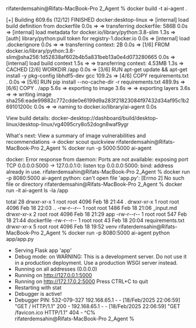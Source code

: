 rifaterdemsahin@Rifats-MacBook-Pro 2_Agent % docker build -t ai-agent .

[+] Building 609.6s (12/12) FINISHED                                             docker:desktop-linux
 => [internal] load build definition from dockerfile                                             0.0s
 => => transferring dockerfile: 586B                                                             0.0s
 => [internal] load metadata for docker.io/library/python:3.8-slim                               1.3s
 => [auth] library/python:pull token for registry-1.docker.io                                    0.0s
 => [internal] load .dockerignore                                                                0.0s
 => => transferring context: 2B                                                                  0.0s
 => [1/6] FROM docker.io/library/python:3.8-slim@sha256:1d52838af602b4b5a831beb13a0e4d073280665  0.0s
 => [internal] load build context                                                                1.5s
 => => transferring context: 4.53MB                                                              1.3s
 => CACHED [2/6] WORKDIR /app                                                                    0.0s
 => [3/6] RUN apt-get update && apt-get install -y     pkg-config     libhdf5-dev     gcc      109.2s
 => [4/6] COPY requirements.txt .                                                                0.0s
 => [5/6] RUN pip install --no-cache-dir -r requirements.txt                                   489.9s
 => [6/6] COPY . /app                                                                            5.6s 
 => exporting to image                                                                           3.6s 
 => => exporting layers                                                                          3.6s 
 => => writing image sha256:eade99882c772cdde0e6199d9a283f21823084f97432d34af95c1b269101200c     0.0s 
 => => naming to docker.io/library/ai-agent                                                      0.0s 
                                                                                                      
View build details: docker-desktop://dashboard/build/desktop-linux/desktop-linux/vg4095cry8o52dogn8waf9ygr

What's next:
    View a summary of image vulnerabilities and recommendations → docker scout quickview 
rifaterdemsahin@Rifats-MacBook-Pro 2_Agent % docker run -p 5000:5000 ai-agent

docker: Error response from daemon: Ports are not available: exposing port TCP 0.0.0.0:5000 -> 127.0.0.1:0: listen tcp 0.0.0.0:5000: bind: address already in use.
rifaterdemsahin@Rifats-MacBook-Pro 2_Agent % docker run -p 8080:5000 ai-agent
python: can't open file 'app.py': [Errno 2] No such file or directory
rifaterdemsahin@Rifats-MacBook-Pro 2_Agent % docker run -it ai-agent ls -la /app

total 28
drwxr-xr-x 1 root root 4096 Feb 18 21:44 .
drwxr-xr-x 1 root root 4096 Feb 18 22:03 ..
-rw-r--r-- 1 root root 1486 Feb 18 21:06 _input.md
drwxr-xr-x 2 root root 4096 Feb 18 21:29 app
-rw-r--r-- 1 root root  547 Feb 18 21:44 dockerfile
-rw-r--r-- 1 root root   43 Feb 18 20:04 requirements.txt
drwxr-xr-x 5 root root 4096 Feb 18 19:52 venv
rifaterdemsahin@Rifats-MacBook-Pro 2_Agent % docker run -p 8080:5000 ai-agent python app/app.py

 * Serving Flask app 'app'
 * Debug mode: on
WARNING: This is a development server. Do not use it in a production deployment. Use a production WSGI server instead.
 * Running on all addresses (0.0.0.0)
 * Running on http://127.0.0.1:5000
 * Running on http://172.17.0.2:5000
Press CTRL+C to quit
 * Restarting with stat
 * Debugger is active!
 * Debugger PIN: 532-079-327
192.168.65.1 - - [18/Feb/2025 22:06:59] "GET / HTTP/1.1" 200 -
192.168.65.1 - - [18/Feb/2025 22:06:59] "GET /favicon.ico HTTP/1.1" 404 -
^C%                                                                                          
rifaterdemsahin@Rifats-MacBook-Pro 2_Agent % 